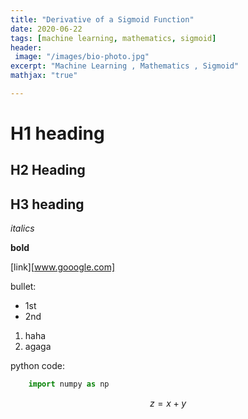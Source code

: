 ```yaml
---
title: "Derivative of a Sigmoid Function" 
date: 2020-06-22
tags: [machine learning, mathematics, sigmoid]
header:
 image: "/images/bio-photo.jpg"
excerpt: "Machine Learning , Mathematics , Sigmoid"
mathjax: "true"

---
```


# H1 heading

## H2 Heading

## H3 heading


*italics*

**bold**

[link][www.gooogle.com]

bullet: 
* 1st
* 2nd

1. haha
2. agaga

python code:
```python
	import numpy as np

```

$$ z =x+y $$